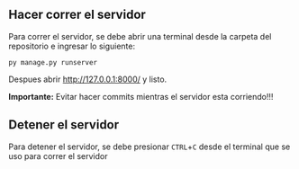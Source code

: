## Hacer correr el servidor

Para correr el servidor, se debe abrir una terminal desde la carpeta del repositorio e ingresar lo siguiente:

```py manage.py runserver```

Despues abrir http://127.0.0.1:8000/ y listo.

**Importante:** Evitar hacer commits mientras el servidor esta corriendo!!!

## Detener el servidor

Para detener el servidor, se debe presionar ```CTRL```+```C``` desde el terminal que se uso para correr el servidor

